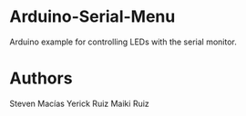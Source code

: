 # Arduino-Serial-Menu
Arduino example for controlling LEDs with the serial monitor.

# Authors
Steven Macías
Yerick Ruiz
Maiki Ruiz